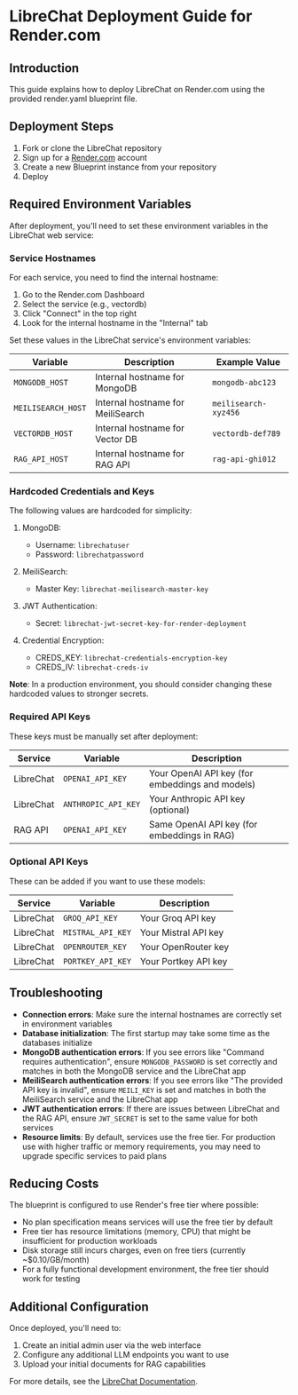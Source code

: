 # LibreChat Deployment Guide for Render.com

## Introduction
This guide explains how to deploy LibreChat on Render.com using the provided render.yaml blueprint file.

## Deployment Steps

1. Fork or clone the LibreChat repository
2. Sign up for a [Render.com](https://render.com) account
3. Create a new Blueprint instance from your repository
4. Deploy

## Required Environment Variables

After deployment, you'll need to set these environment variables in the LibreChat web service:

### Service Hostnames
For each service, you need to find the internal hostname:

1. Go to the Render.com Dashboard
2. Select the service (e.g., vectordb)
3. Click "Connect" in the top right
4. Look for the internal hostname in the "Internal" tab

Set these values in the LibreChat service's environment variables:

| Variable | Description | Example Value |
|----------|-------------|---------------|
| `MONGODB_HOST` | Internal hostname for MongoDB | `mongodb-abc123` |
| `MEILISEARCH_HOST` | Internal hostname for MeiliSearch | `meilisearch-xyz456` |
| `VECTORDB_HOST` | Internal hostname for Vector DB | `vectordb-def789` |
| `RAG_API_HOST` | Internal hostname for RAG API | `rag-api-ghi012` |

### Hardcoded Credentials and Keys

The following values are hardcoded for simplicity:

1. MongoDB:
   - Username: `librechatuser`
   - Password: `librechatpassword`

2. MeiliSearch:
   - Master Key: `librechat-meilisearch-master-key`

3. JWT Authentication:
   - Secret: `librechat-jwt-secret-key-for-render-deployment`

4. Credential Encryption:
   - CREDS_KEY: `librechat-credentials-encryption-key`
   - CREDS_IV: `librechat-creds-iv`

**Note**: In a production environment, you should consider changing these hardcoded values to stronger secrets.

### Required API Keys

These keys must be manually set after deployment:

| Service | Variable | Description |
|---------|----------|-------------|
| LibreChat | `OPENAI_API_KEY` | Your OpenAI API key (for embeddings and models) |
| LibreChat | `ANTHROPIC_API_KEY` | Your Anthropic API key (optional) |
| RAG API | `OPENAI_API_KEY` | Same OpenAI API key (for embeddings in RAG) |

### Optional API Keys

These can be added if you want to use these models:

| Service | Variable | Description |
|---------|----------|-------------|
| LibreChat | `GROQ_API_KEY` | Your Groq API key |
| LibreChat | `MISTRAL_API_KEY` | Your Mistral API key |
| LibreChat | `OPENROUTER_KEY` | Your OpenRouter key |
| LibreChat | `PORTKEY_API_KEY` | Your Portkey API key |

## Troubleshooting

- **Connection errors**: Make sure the internal hostnames are correctly set in environment variables
- **Database initialization**: The first startup may take some time as the databases initialize
- **MongoDB authentication errors**: If you see errors like "Command requires authentication", ensure `MONGODB_PASSWORD` is set correctly and matches in both the MongoDB service and the LibreChat app
- **MeiliSearch authentication errors**: If you see errors like "The provided API key is invalid", ensure `MEILI_KEY` is set and matches in both the MeiliSearch service and the LibreChat app
- **JWT authentication errors**: If there are issues between LibreChat and the RAG API, ensure `JWT_SECRET` is set to the same value for both services
- **Resource limits**: By default, services use the free tier. For production use with higher traffic or memory requirements, you may need to upgrade specific services to paid plans

## Reducing Costs

The blueprint is configured to use Render's free tier where possible:

- No plan specification means services will use the free tier by default
- Free tier has resource limitations (memory, CPU) that might be insufficient for production workloads
- Disk storage still incurs charges, even on free tiers (currently ~$0.10/GB/month)
- For a fully functional development environment, the free tier should work for testing

## Additional Configuration

Once deployed, you'll need to:

1. Create an initial admin user via the web interface
2. Configure any additional LLM endpoints you want to use
3. Upload your initial documents for RAG capabilities

For more details, see the [LibreChat Documentation](https://docs.librechat.ai/).